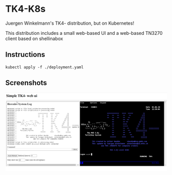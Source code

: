 # TK4-K8s

Juergen Winkelmann's TK4- distribution, but on Kubernetes!

This distribution includes a small web-based UI and a web-based TN3270 client based on shellinabox

## Instructions

    kubectl apply -f ./deployment.yaml

## Screenshots

![screenshot](doc/webui.png)